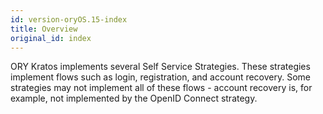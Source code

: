 ```yaml
---
id: version-oryOS.15-index
title: Overview
original_id: index
---
```


ORY Kratos implements several Self Service Strategies. These strategies
implement flows such as login, registration, and account recovery. Some
strategies may not implement all of these flows - account recovery is, for
example, not implemented by the OpenID Connect strategy.
